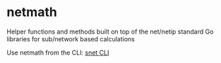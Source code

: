 # netmath

Helper functions and methods built on top of the net/netip standard Go libraries for sub/network based calculations

Use netmath from the CLI: [snet CLI](/snet-cli)
